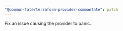 ```yaml
---
"@common-fate/terraform-provider-commonfate": patch
---
```


Fix an issue causing the provider to panic.
